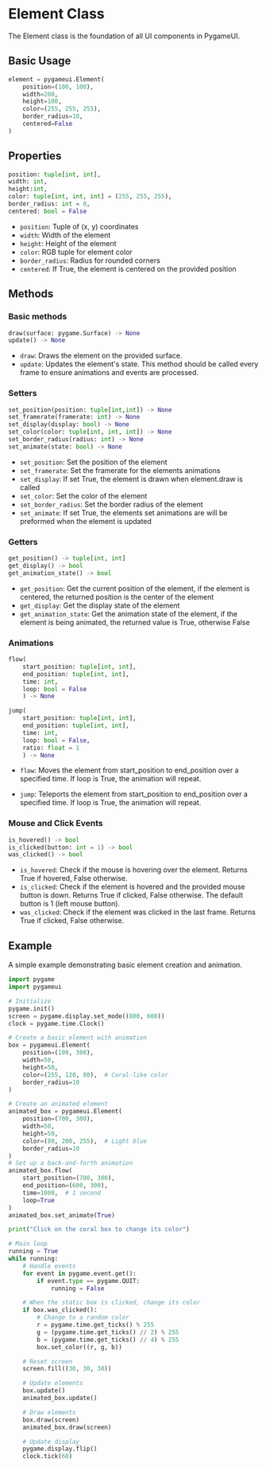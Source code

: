 # Element Class

The Element class is the foundation of all UI components in PygameUI.

## Basic Usage

```python
element = pygameui.Element(
    position=(100, 100),
    width=200,
    height=100,
    color=(255, 255, 255),
    border_radius=10,
    centered=False
)
```

## Properties
```python
position: tuple[int, int],
width: int,
height:int,
color: tuple[int, int, int] = (255, 255, 255),
border_radius: int = 0,
centered: bool = False
```

- `position`: Tuple of (x, y) coordinates
- `width`: Width of the element
- `height`: Height of the element
- `color`: RGB tuple for element color
- `border_radius`: Radius for rounded corners
- `centered`: If True, the element is centered on the provided position

## Methods

### Basic methods
```python
draw(surface: pygame.Surface) -> None
update() -> None
```
- `draw`: Draws the element on the provided surface.
- `update`: Updates the element's state. This method should be called every frame to ensure animations and events are processed.

### Setters
```python
set_position(position: tuple[int,int]) -> None
set_framerate(framerate: int) -> None
set_display(display: bool) -> None
set_color(color: tuple[int, int, int]) -> None
set_border_radius(radius: int) -> None
set_animate(state: bool) -> None
```

- `set_position`: Set the position of the element
- `set_framerate`: Set the framerate for the elements animations
- `set_display`: If set True, the element is drawn when element.draw is called
- `set_color`: Set the color of the element
- `set_border_radius`: Set the border radius of the element
- `set_animate`: If set True, the elements set animations are will be preformed when the element is updated

### Getters
```python
get_position() -> tuple[int, int]
get_display() -> bool
get_animation_state() -> bool
```

- `get_position`: Get the current position of the element, if the element is centered, the returned position is the center of the element
- `get_display`: Get the display state of the element
- `get_animation_state`: Get the animation state of the element, if the element is being animated, the returned value is True, otherwise False


### Animations

```python
flow(
    start_position: tuple[int, int],
    end_position: tuple[int, int],
    time: int,
    loop: bool = False
    ) -> None

jump(
    start_position: tuple[int, int],
    end_position: tuple[int, int],
    time: int,
    loop: bool = False,
    ratio: float = 1
    ) -> None
```
- `flow`: Moves the element from start_position to end_position over a specified time. If loop is True, the animation will repeat.

- `jump`: Teleports the element from start_position to end_position over a specified time. If loop is True, the animation will repeat.

### Mouse and Click Events
```python
is_hovered() -> bool
is_clicked(button: int = 1) -> bool
was_clicked() -> bool
```

- `is_hovered`: Check if the mouse is hovering over the element. Returns True if hovered, False otherwise.
- `is_clicked`: Check if the element is hovered and the provided mouse button is down. Returns True if clicked, False otherwise. The default button is 1 (left mouse button).
- `was_clicked`: Check if the element was clicked in the last frame. Returns True if clicked, False otherwise.

## Example
A simple example demonstrating basic element creation and animation.

```python
import pygame
import pygameui

# Initialize
pygame.init()
screen = pygame.display.set_mode((800, 600))
clock = pygame.time.Clock()

# Create a basic element with animation
box = pygameui.Element(
    position=(100, 300),
    width=50,
    height=50,
    color=(255, 120, 80),  # Coral-like color
    border_radius=10
)

# Create an animated element
animated_box = pygameui.Element(
    position=(700, 300),
    width=50,
    height=50,
    color=(80, 200, 255),  # Light blue
    border_radius=10
)
# Set up a back-and-forth animation
animated_box.flow(
    start_position=(700, 300),
    end_position=(600, 300),
    time=1000,  # 1 second
    loop=True
)
animated_box.set_animate(True)

print("Click on the coral box to change its color")

# Main loop
running = True
while running:
    # Handle events
    for event in pygame.event.get():
        if event.type == pygame.QUIT:
            running = False

    # When the static box is clicked, change its color
    if box.was_clicked():
        # Change to a random color
        r = pygame.time.get_ticks() % 255
        g = (pygame.time.get_ticks() // 2) % 255
        b = (pygame.time.get_ticks() // 4) % 255
        box.set_color((r, g, b))

    # Reset screen
    screen.fill((30, 30, 30))

    # Update elements
    box.update()
    animated_box.update()

    # Draw elements
    box.draw(screen)
    animated_box.draw(screen)

    # Update display
    pygame.display.flip()
    clock.tick(60)
```